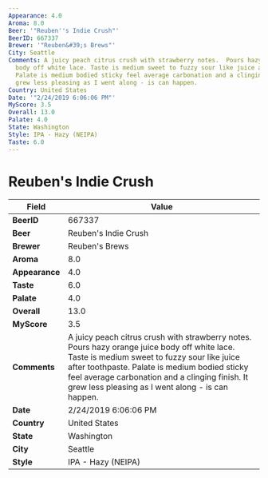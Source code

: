 ```yaml
---
Appearance: 4.0
Aroma: 8.0
Beer: '"Reuben''s Indie Crush"'
BeerID: 667337
Brewer: '"Reuben&#39;s Brews"'
City: Seattle
Comments: A juicy peach citrus crush with strawberry notes.  Pours hazy orange juice
  body off white lace. Taste is medium sweet to fuzzy sour like juice after toothpaste.
  Palate is medium bodied sticky feel average carbonation and a clinging finish. It
  grew less pleasing as I went along - is can happen.
Country: United States
Date: '"2/24/2019 6:06:06 PM"'
MyScore: 3.5
Overall: 13.0
Palate: 4.0
State: Washington
Style: IPA - Hazy (NEIPA)
Taste: 6.0
---
```


# Reuben's Indie Crush

| Field         | Value |
|---------------|-------|
| **BeerID** | 667337 |
| **Beer** | Reuben's Indie Crush |
| **Brewer** | Reuben&#39;s Brews |
| **Aroma** | 8.0 |
| **Appearance** | 4.0 |
| **Taste** | 6.0 |
| **Palate** | 4.0 |
| **Overall** | 13.0 |
| **MyScore** | 3.5 |
| **Comments** | A juicy peach citrus crush with strawberry notes.  Pours hazy orange juice body off white lace. Taste is medium sweet to fuzzy sour like juice after toothpaste. Palate is medium bodied sticky feel average carbonation and a clinging finish. It grew less pleasing as I went along - is can happen. |
| **Date** | 2/24/2019 6:06:06 PM |
| **Country** | United States |
| **State** | Washington |
| **City** | Seattle |
| **Style** | IPA - Hazy (NEIPA) |
